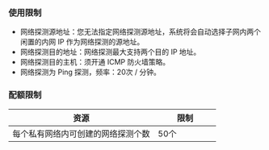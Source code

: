### 使用限制
- 网络探测源地址：您无法指定网络探测源地址，系统将会自动选择子网内两个闲置的内网 IP 作为网络探测的源地址。
- 网络探测目的地址：网络探测最大支持两个目的 IP 地址。
- 网络探测目的主机：须开通 ICMP 防火墙策略。
- 网络探测为 Ping 探测，频率：20次 / 分钟。

### 配额限制
<table style="width:450px !important">
<thead>
<tr>
<th width="70%">资源</th>
<th>限制</th>
</tr>
</thead>
<tbody><tr>
<td>每个私有网络内可创建的网络探测个数</td>
<td>50个</td>
</tr>
</tbody></table>

                                                             

